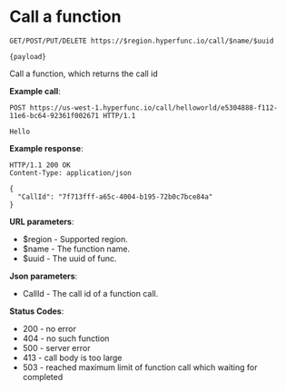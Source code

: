 # Call a function

```
GET/POST/PUT/DELETE https://$region.hyperfunc.io/call/$name/$uuid

{payload}
```

Call a function, which returns the call id

**Example call**:

```
POST https://us-west-1.hyperfunc.io/call/helloworld/e5304888-f112-11e6-bc64-92361f002671 HTTP/1.1

Hello
```

**Example response**:

```
HTTP/1.1 200 OK
Content-Type: application/json

{
  "CallId": "7f713fff-a65c-4004-b195-72b0c7bce84a"
}
```

**URL parameters**:

* $region - Supported region.
* $name - The function name.
* $uuid - The uuid of func.

**Json parameters**:

* CallId - The call id of a function call.

**Status Codes**:

* 200 - no error
* 404 - no such function
* 500 - server error
* 413 - call body is too large
* 503 - reached maximum limit of function call which waiting for completed
